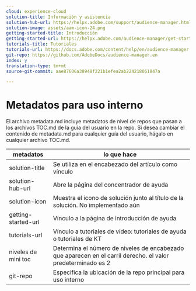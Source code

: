 ```yaml
---
cloud: experience-cloud
solution-title: Información y asistencia
solution-hub-url: https://helpx.adobe.com/support/audience-manager.html
solution-image: assets/aam-icon-24.png
getting-started-title: Introducción
getting-started-url: https://helpx.adobe.com/audience-manager/get-started.html
tutorials-title: Tutoriales
tutorials-url: https://docs.adobe.com/content/help/en/audience-manager-learn/tutorials/overview.html
git-repo: https://github.com/AdobeDocs/audience-manager.en
index: y
translation-type: tm+mt
source-git-commit: aae87606a38948f221b1efea2ab224218061847a

---
```



# Metadatos para uso interno

El archivo metadata.md incluye metadatos de nivel de repos que pasan a los archivos TOC.md de la guía del usuario en la repo. Si desea cambiar el contenido de metadata.md para cualquier guía del usuario, hágalo en cualquier archivo TOC.md.

| metadatos | lo que hace |
|--- |--- |
| solution-title | Se utiliza en el encabezado del artículo como vínculo |
| solution-hub-url | Abre la página del concentrador de ayuda |
| solution-icon | Muestra el icono de solución junto al título de la solución. No implementado aún |
| getting-started-url | Vínculo a la página de introducción de ayuda |
| tutorials-url | Vínculo a tutoriales de vídeo: tutoriales de ayuda o tutoriales de KT |
| niveles de mini toc | Determina el número de niveles de encabezado que aparecen en el carril derecho. el valor predeterminado es 2 |
| git-repo | Especifica la ubicación de la repo principal para uso interno |
